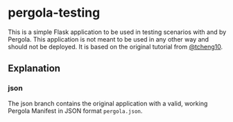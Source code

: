 # pergola-testing
This is a simple Flask application to be used in testing scenarios with and by Pergola.
This application is not meant to be used in any other way and should not be deployed.
It is based on the original tutorial from [@tcheng10](https://tichung.com/blog/2021/20200323_flask/).

## Explanation
### json
The json branch contains the original application with a valid, working Pergola Manifest in JSON format `pergola.json`.